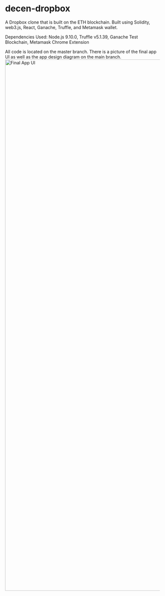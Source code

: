 # decen-dropbox
A Dropbox clone that is built on the ETH blockchain. Built using Solidity, web3.js, React, Ganache, Truffle, and Metamask wallet. 


Dependencies Used:
Node.js 9.10.0,
Truffle v5.1.39,
Ganache Test Blockchain,
Metamask Chrome Extension

All code is located on the master branch. There is a picture of the final app UI as well as the app design diagram on the main branch. 
<img width="1730" alt="Final App UI" src="https://user-images.githubusercontent.com/44758075/160517913-06ec2e9c-809f-4525-89a5-fabf2f8db58f.png">
